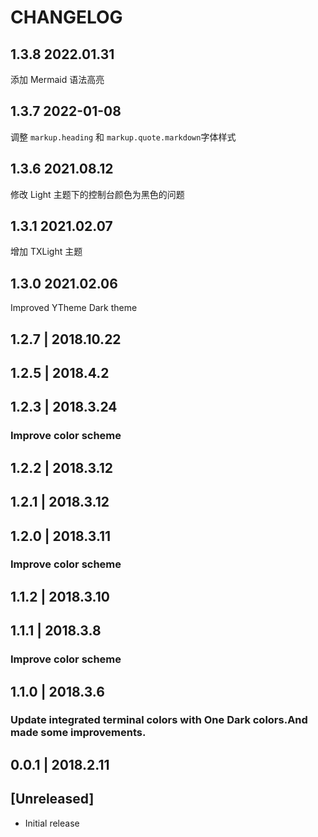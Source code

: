 # CHANGELOG
## 1.3.8 2022.01.31
添加 Mermaid 语法高亮

## 1.3.7 2022-01-08

调整 `markup.heading` 和 `markup.quote.markdown`字体样式

## 1.3.6 2021.08.12

修改 Light 主题下的控制台颜色为黑色的问题

## 1.3.1 2021.02.07

增加 TXLight 主题

## 1.3.0 2021.02.06

Improved YTheme Dark theme

## 1.2.7 | 2018.10.22

## 1.2.5 | 2018.4.2

## 1.2.3 | 2018.3.24

### Improve color scheme

## 1.2.2 | 2018.3.12

## 1.2.1 | 2018.3.12

## 1.2.0 | 2018.3.11

### Improve color scheme

## 1.1.2 | 2018.3.10

## 1.1.1 | 2018.3.8

### Improve color scheme

## 1.1.0 | 2018.3.6

### Update integrated terminal colors with One Dark colors.And made some improvements.

## 0.0.1 | 2018.2.11

## [Unreleased]

- Initial release

